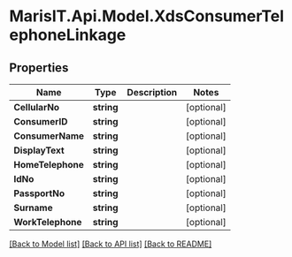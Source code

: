 
# MarisIT.Api.Model.XdsConsumerTelephoneLinkage

## Properties

Name | Type | Description | Notes
------------ | ------------- | ------------- | -------------
**CellularNo** | **string** |  | [optional] 
**ConsumerID** | **string** |  | [optional] 
**ConsumerName** | **string** |  | [optional] 
**DisplayText** | **string** |  | [optional] 
**HomeTelephone** | **string** |  | [optional] 
**IdNo** | **string** |  | [optional] 
**PassportNo** | **string** |  | [optional] 
**Surname** | **string** |  | [optional] 
**WorkTelephone** | **string** |  | [optional] 

[[Back to Model list]](../README.md#documentation-for-models)
[[Back to API list]](../README.md#documentation-for-api-endpoints)
[[Back to README]](../README.md)

